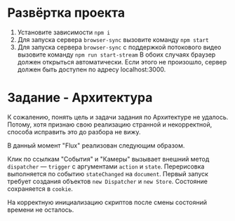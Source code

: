 # Развёртка проекта
1. Установите зависимости `npm i`
2. Для запуска сервера `browser-sync` вызовите команду `npm start`
3. Для запуска сервера `browser-sync` с поддержкой потокового видео вызовите команду `npm run start-stream`
В обоих случаях браузер должен открыться автоматически.
Если этого не произошло, сервер должен быть доступен по адресу localhost:3000.

# Задание - Архитектура
К сожалению, понять цель и задачи задания по Архитектуре не удалось.
Потому, хотя признаю свою реализацию странной и некорректной, способа исправить это до разбора не вижу.

В данный момент "Flux" реализован следующим образом.

Клик по ссылкам "События" и "Камеры" вызывает внешний метод `dispatcher` — `trigger` с аргументами `action` и `state`.
Перерисовка выполняется по событию `stateChanged` на `document`.
Первый запуск требует создания объектов `new Dispatcher` и `new Store`.
Состояние сохраняется в `cookie`.

На корректную инициализацию скриптов после смены состояний времени не осталось.